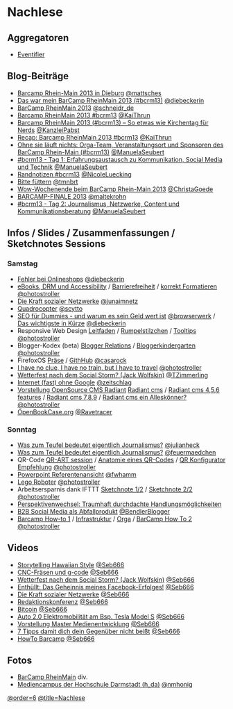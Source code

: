 # Nachlese

## Aggregatoren

 * [Eventifier](http://eventifier.com/event/bcrm13/popular)

## Blog-Beiträge
 * [Barcamp Rhein-Main 2013 in Dieburg](http://blog.sperr-objekt.de/content/1000424-Barcamp-Rhein-Main-2013-in-Dieburg.html) [@mattsches](https://twitter.com/mattsches)
 * [Das war mein BarCamp RheinMain 2013 (#bcrm13)](http://www.diebeckerin.de/rueckblick-barcamp-rheinmain-2013/#more-574) [@diebeckerin](https://twitter.com/diebeckerin)
 * [BarCamp RheinMain 2013](http://schneidr.de/2013/11/barcamp-rheinmain-2013/) [@schneidr_de](https://twitter.com/schneidr_de)
 * [Barcamp RheinMain 2013 #bcrm13](http://kaithrun.de/events/barcamps-events/barcamp-rheinmain-2013-bcrm13) [@KaiThrun](https://twitter.com/KaiThrun)
 * [Barcamp RheinMain 2013 (#bcrm13) – So etwas wie Kirchentag für Nerds](http://pabstblog.de/2013/11/barcamp-rheinmain-2013-bcrm13-so-etwas-wie-kirchentag-fuer-nerds) [@KanzleiPabst](https://twitter.com/KanzleiPabst)
 * [Recap: Barcamp RheinMain 2013 #bcrm13](http://blog.247grad.de/247grad/team/barcamp-rheinmain-2013) [@KaiThrun](https://twitter.com/KaiThrun)
 * [Ohne sie läuft nichts: Orga-Team, Veranstaltungsort und Sponsoren des BarCamp Rhein-Main (#bcrm13)](http://www.seubert-pr.de/blog/2013/11/25/sponsoren-barcamp-rhein-main-bcrm13/) [@ManuelaSeubert](https://twitter.com/ManuelaSeubert)
 * [#bcrm13 - Tag 1: Erfahrungsaustausch zu Kommunikation, Social Media und Technik](http://www.seubert-pr.de/blog/2013/11/26/bcrm13-tag-1-erfahrungsaustausch-zu-kommunikation-social-media-und-technik/) [@ManuelaSeubert](https://twitter.com/ManuelaSeubert) 
 * [Randnotizen #bcrm13](http://blog.poasworld.de/randnotizen-bcrm13/) [@NicoleLuecking](https://twitter.com/NicoleLuecking)
 * [Bitte füttern](http://www.me-blog.de/bitte-fuettern/#more-464) [@tmnbrt](https://twitter.com/tmnbrt)
 * [Wow-Wochenende beim BarCamp Rhein-Main 2013](http://www.digitalmediawomen.de/2013/11/27/wahnsinns-wochenende-das-barcamp-rhein-main-2013/) [@ChristaGoede](https://twitter.com/ChristaGoede)
 * [BARCAMP-FINALE 2013](http://www.maltekrohn.de/2013/12/01/barcamps-2013-raspberry-pi-geocaching-fuer-anfaenger/) [@maltekrohn](https://twitter.com/maltekrohn)
 * [#bcrm13 - Tag 2: Journalismus, Netzwerke, Content und Kommunikationsberatung](http://www.seubert-pr.de/blog/2013/12/01/bcrm13-tag-2-journalismus-netzwerke-content-und-kommunikationsberatung/) [@ManuelaSeubert](https://twitter.com/ManuelaSeubert)

## Infos / Slides / Zusammenfassungen / Sketchnotes Sessions

### Samstag

 * [Fehler bei Onlineshops](http://www.diebeckerin.de/onlineshops-fehler-die-man-unbedingt-vermeiden-sollte/) [@diebeckerin](https://twitter.com/diebeckerin)
 * [eBooks, DRM und Accessibility](https://twitter.com/photostroller/status/404193674138890241/photo/1) / [Barrierefreiheit](https://twitter.com/photostroller/status/404196139911503872/photo/1) / [korrekt Formatieren](https://twitter.com/photostroller/status/404198044301680642/photo/1) [@photostroller](https://twitter.com/photostroller) 
 * [Die Kraft sozialer Netzwerke](http://de.slideshare.net/junasample/praesentation-28568535) [@junaimnetz](https://twitter.com/junaimnetz)
 * [Quadrocopter](http://de.slideshare.net/scytto/quadrocopter-private-drohne-oder-tolles-hobby) [@scytto](https://twitter.com/scytto)
 * [SEO für Dummies - und warum es sein Geld wert ist](http://browserwerk.de/BCRM/dieburg/seo-session/) [@browserwerk](https://twitter.com/browserwerk) / [Das wichtigste in Kürze](http://www.diebeckerin.de/seo-das-wichtigste-kuerze/#more-570) [@diebeckerin](https://twitter.com/diebeckerin)
 * Responsive Web Design [Leitfaden](https://twitter.com/photostroller/status/404243620632350720/photo/1) / [Rumpelstilzchen](https://twitter.com/photostroller/status/404249840135073794/photo/1) / [Tooltips](https://twitter.com/photostroller/status/404250999335825408/photo/1) [@photostroller](https://twitter.com/photostroller)
 * Blogger-Kodex (beta) [Blogger Relations](https://twitter.com/photostroller/status/404257941185785856/photo/1) / [Bloggerkindergarten](https://twitter.com/photostroller/status/404262337357434880/photo/1)  [@photostroller](https://twitter.com/photostroller)
 * FirefoxOS [Präse](http://bcrm13.appsbu.de/) / [GithHub](https://github.com/appsbu-de/talk-ffos_bcrm13) [@casarock](https://twitter.com/casarock)
 * [I have no clue, I have no train, but I have to travel](https://twitter.com/photostroller/status/404281918528581633/photo/1) [@photostroller](https://twitter.com/photostroller)
 * [Wetterfest nach dem Social Storm? (Jack Wolfskin)](https://app.box.com/s/cqftc42fqj9kvwji103p) [@TZimmerling](https://twitter.com/TZimmerling)
 * [Internet (fast) ohne Google](https://own.bullenscheisse.de/public.php?service=files&t=1a54c71baa050f3f222753cf5bbe1a02) [@zeitschlag](https://twitter.com/zeitschlag)
 * [Vorstellung OpenSource CMS Radiant](https://speakerdeck.com/qutic/radiant-cms) [Radiant cms](https://twitter.com/photostroller/status/404295199494381568/photo/1) / [Radiant cms 4,5,6 features](https://twitter.com/photostroller/status/404298312385183744/photo/1) / [Radiant cms 7,8,9](https://twitter.com/photostroller/status/404300711426416640/photo/1) / [Radiant cms ein Alleskönner?](https://twitter.com/photostroller/status/404304985929682944/photo/1) [@photostroller](https://twitter.com/photostroller)
 * [OpenBookCase.org](http://de.slideshare.net/Ravetracer/openbookcaseorg-wheres-your-next-public-book-case) [@Ravetracer](https://twitter.com/Ravetracer)

### Sonntag

 * [Was zum Teufel bedeutet eigentlich Journalismus?](http://www.netzpiloten.de/was-zum-teufel-bedeutet-journalismus/) [@julianheck](https://twitter.com/julianheck)
 * [Was zum Teufel bedeutet eigentlich Journalismus?](http://j.mp/DnT-Wuensche ) [@feuermaedchen](https://twitter.com/feuermaedchen)
 * QR-Code [QR-ART session](https://twitter.com/photostroller/status/404672435737198592/photo/1/) / [Anatomie eines QR-Codes](https://twitter.com/photostroller/status/404556559553798144/photo/1) / [QR Konfigurator Empfehlung](https://twitter.com/photostroller/status/404559579339427840/photo/1) [@photostroller](https://twitter.com/photostroller)
 * [Powerpoint Referentenansicht](http://injelea-blog.de/2013/09/23/referentenansicht-in-powerpoint-2013/) [@fwhamm](https://twitter.com/fwhamm)
 * [Lego Roboter](https://twitter.com/photostroller/status/404569669295550464/photo/1) [@photostroller](https://twitter.com/photostroller)
 * Arbeitsersparnis dank IFTTT [Sketchnote 1/2](https://twitter.com/photostroller/status/404598602737020929/photo/1) / [Sketchnote 2/2](https://twitter.com/photostroller/status/404602712177647616/photo/1) [@photostroller](https://twitter.com/photostroller)
 * [Perspektivenwechsel: Traumhaft durchdachte Handlungsmöglichkeiten](https://github.com/BCRM/www-content/raw/master/Downloads/Perspektivenwechsel.pdf)
 * [B2B Social Media als Abfallprodukt](https://plus.google.com/+SaschaStoltenow/posts/aKNug9Sf7bv) [@BendlerBlogger](https://twitter.com/BendlerBlogger)
 * [Barcamp How-to 1](https://twitter.com/photostroller/status/404612934300467200/photo/1) / [Infrastruktur](https://twitter.com/photostroller/status/404614821749850113/photo/1) / [Orga](https://twitter.com/photostroller/status/404617630339698688/photo/1) / [BarCamp How To 2](https://twitter.com/photostroller/status/404621632867536897/photo/1) [@photostroller](https://twitter.com/photostroller)

## Videos

 * [Storytelling Hawaiian Style](https://www.youtube.com/watch?v=nZh1H7OvFhQ) [@Seb666](https://twitter.com/Seb666)
 * [CNC-Fräsen und g-code](http://www.youtube.com/watch?v=WSRKeHK5cys) [@Seb666](https://twitter.com/Seb666)
 * [Wetterfest nach dem Social Storm? (Jack Wolfskin)](http://www.youtube.com/watch?v=gAKUOjv8RfM) [@Seb666](https://twitter.com/Seb666)
 * [Enthüllt: Das Geheinnis meines Facebook-Erfolges!](http://www.youtube.com/watch?v=VAyVmgeCDQg) [@Seb666](https://twitter.com/Seb666)
 * [Die Kraft sozialer Netzwerke](http://www.youtube.com/watch?v=oJ2s75h_XZ4) [@Seb666](https://twitter.com/Seb666)
 * [Redaktionskonferenz](http://www.youtube.com/watch?v=3zQpIu5VlDM) [@Seb666](https://twitter.com/Seb666)
 * [Bitcoin](http://www.youtube.com/watch?v=WCCsNchGkM4) [@Seb666](https://twitter.com/Seb666)
 * [Auto 2.0 Elektromobilität am Bsp. Tesla Model S](http://www.youtube.com/watch?v=VpvDLR5OaI) [@Seb666](https://twitter.com/Seb666)
 * [Vorstellung Master Medienentwicklung](http://www.youtube.com/watch?v=23MfWs9iNW0) [@Seb666](https://twitter.com/Seb666)
 * [7 Tipps damit dich dein Gegenüber nicht beißt](http://www.youtube.com/watch?v=ktQvbF7tpiI)  [@Seb666](https://twitter.com/Seb666)
 * [HowTo Barcamp](http://www.youtube.com/watch?v=-4j25Vl7A80&feature) [@Seb666](https://twitter.com/Seb666)

## Fotos

 * [BarCamp RheinMain](http://www.flickr.com/photos/netzkultur/sets/72157638046804675/) div.
 * [Mediencampus der Hochschule Darmstadt (h_da)](http://www.flickr.com/groups/mediencampus/) [@nmhonig](https://twitter.com/nmhonig)

[@order=6](https://twitter.com/order=6)
[@title=Nachlese](https://twitter.com/title=Nachlese)

